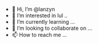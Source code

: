 - 👋 Hi, I’m @lanzyn
- 👀 I’m interested in lul ..
- 🌱 I’m currently learning ...
- 💞️ I’m looking to collaborate on ...
- 📫 How to reach me ...

<!---
lanzyn/lanzyn is a ✨ special ✨ repository because its `README.md` (this file) appears on your GitHub profile.
You can click the Preview link to take a look at your changes.
--->
